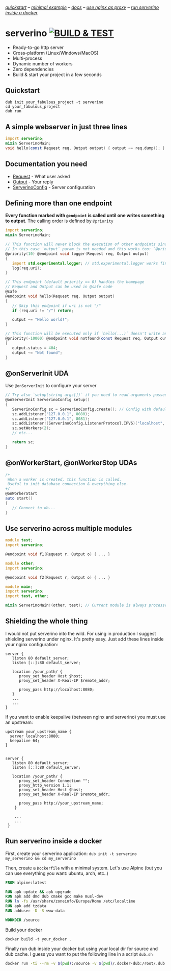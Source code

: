 ###### [quickstart](https://github.com/trikko/serverino/blob/master/README.md#quickstart) – [minimal example](https://github.com/trikko/serverino/blob/master/README.md#a-simple-webserver-in-just-three-lines) – [docs]( https://github.com/trikko/serverino/blob/master/README.md#documentation-you-need) – [use nginx as proxy](https://github.com/trikko/serverino/blob/master/README.md#shielding-the-whole-thing) – [run serverino inside a docker](https://github.com/trikko/serverino/blob/master/README.md#run-serverino-inside-a-docker) 

# serverino [![BUILD & TEST](https://github.com/trikko/serverino/actions/workflows/d.yml/badge.svg)](https://github.com/trikko/serverino/actions/workflows/d.yml)
* Ready-to-go http server
* Cross-platform (Linux/Windows/MacOS)
* Multi-process
* Dynamic number of workers
* Zero dependencies
* Build & start your project in a few seconds


## Quickstart
```
dub init your_fabulous_project -t serverino
cd your_fabulous_project
dub run
```

## A simple webserver in just three lines
```d
import serverino;
mixin ServerinoMain;
void hello(const Request req, Output output) { output ~= req.dump(); }
```

## Documentation you need
* [Request](https://serverino.dpldocs.info/serverino.interfaces.Request.html) - What user asked
* [Output](https://serverino.dpldocs.info/serverino.interfaces.Output.html) - Your reply
* [ServerinoConfig](https://serverino.dpldocs.info/serverino.config.ServerinoConfig.html) - Server configuration

## Defining more than one endpoint
**Every function marked with ```@endpoint``` is called until one writes something to output**. The calling order is defined by ```@priority```

```d
import serverino;
mixin ServerinoMain;

// This function will never block the execution of other endpoints since it doesn't write anything to output
// In this case `output` param is not needed and this works too: `@priority(10) @endpoint void logger(Request req)`
@priority(10) @endpoint void logger(Request req, Output output)
{
   import std.experimental.logger; // std.experimental.logger works fine!
   log(req.uri);
}

// This endpoint (default priority == 0) handles the homepage
// Request and Output can be used in @safe code
@safe
@endpoint void hello(Request req, Output output)
{
   // Skip this endpoint if uri is not "/"
   if (req.uri != "/") return;

   output ~= "Hello world!";
}

// This function will be executed only if `hello(...)` doesn't write anything to output.
@priority(-10000) @endpoint void notfound(const Request req, Output output)
{
   output.status = 404;
   output ~= "Not found";
}
```

## @onServerInit UDA
Use ```@onServerInit``` to configure your server
```d
// Try also `setup(string args[])` if you need to read arguments passed to your application
@onServerInit ServerinoConfig setup()
{
   ServerinoConfig sc = ServerinoConfig.create(); // Config with default params
   sc.addListener("127.0.0.1", 8080);
   sc.addListener("127.0.0.1", 8081);
   sc.addListener!(ServerinoConfig.ListenerProtocol.IPV6)("localhost", 8082); // IPV6
   sc.setWorkers(2);
   // etc...

   return sc;
}

```

## @onWorkerStart, @onWorkerStop UDAs

```d
/+
 When a worker is created, this function is called.
 Useful to init database connection & everything else.
+/
@onWorkerStart
auto start()
{
   // Connect to db...
}
```

## Use serverino across multiple modules

```d
module test;
import serverino;

@endpoint void f1(Request r, Output o) { ... }
```

```d
module other;
import serverino;

@endpoint void f2(Request r, Output o) { ... }
```

```d
module main;
import serverino;
import test, other;

mixin ServerinoMain!(other, test); // Current module is always processed
```

## Shielding the whole thing
I would not put serverino into the wild. For using in production I suggest shielding serverino under nginx.
It's pretty easy. Just add these lines inside your nginx configuration:

```
server {
   listen 80 default_server;
   listen [::]:80 default_server;
   
   location /your_path/ {
      proxy_set_header Host $host;
      proxy_set_header X-Real-IP $remote_addr;
      
      proxy_pass http://localhost:8080;
   }
   ...
   ...
}
```

If you want to enable keepalive (between nginx and serverino) you must use an upstream:

```
upstream your_upstream_name {
  server localhost:8080;
  keepalive 64;
}


server {
   listen 80 default_server;
   listen [::]:80 default_server;

   location /your_path/ {
      proxy_set_header Connection "";
      proxy_http_version 1.1;
      proxy_set_header Host $host;
      proxy_set_header X-Real-IP $remote_addr;
      
      proxy_pass http://your_upstream_name;
    }
    
    ...
    ...
 }
```

## Run serverino inside a docker

First, create your serverino application:
```dub init -t serverino my_serverino && cd my_serverino```

Then, create a ```Dockerfile``` with a minimal system. Let's use Alpine (but you can use everything you want: ubuntu, arch, etc..)

```Dockerfile
FROM alpine:latest

RUN apk update && apk upgrade
RUN apk add dmd dub cmake gcc make musl-dev
RUN ln -fs /usr/share/zoneinfo/Europe/Rome /etc/localtime
RUN apk add tzdata
RUN adduser -D -S www-data

WORKDIR /source
```

Build your docker
```
docker build -t your_docker .
```

Finally run dub inside your docker but using your local dir for source and dub cache. I guess you want to put the following line in a script ```dub.sh```
```sh
docker run -ti --rm -v $(pwd):/source -v $(pwd)/.docker-dub:/root/.dub -p 8080:8080 your_docker dub
```
